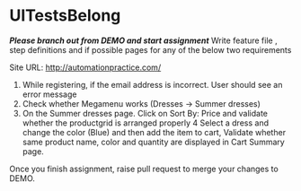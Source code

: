 # UITestsBelong

***Please branch out from DEMO and start assignment***
Write feature file , step definitions and if possible pages for any of the below two requirements 

Site URL: http://automationpractice.com/

1.	While registering, if the email address is incorrect. User should see an error message
2.	Check whether Megamenu works (Dresses -> Summer dresses)
3.	On the Summer dresses page. Click on Sort By: Price and validate whether the productgrid is arranged properly
4	Select a dress and change the color (Blue) and then add the item to cart, Validate	whether same product name, color and quantity are displayed in Cart Summary page.

Once you finish assignment,
raise pull request to merge your changes to DEMO. 
